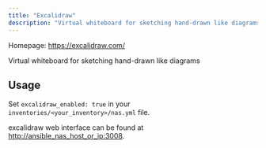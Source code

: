 ```yaml
---
title: "Excalidraw"
description: "Virtual whiteboard for sketching hand-drawn like diagrams"
---
```


Homepage: <https://excalidraw.com/>

Virtual whiteboard for sketching hand-drawn like diagrams

## Usage

Set `excalidraw_enabled: true` in your `inventories/<your_inventory>/nas.yml` file.

excalidraw web interface can be found at <http://ansible_nas_host_or_ip:3008>.
